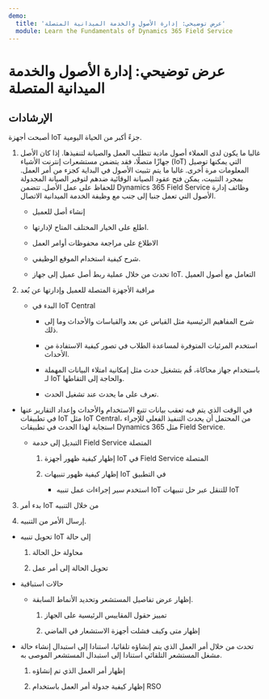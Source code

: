 ```yaml
---
demo:
  title: 'عرض توضيحي: إدارة الأصول والخدمة الميدانية المتصلة'
  module: Learn the Fundamentals of Dynamics 365 Field Service
---
```


# عرض توضيحي: إدارة الأصول والخدمة الميدانية المتصلة

## الإرشادات

أصبحت أجهزة IoT جزءً أكبر من الحياة اليومية. 

1. غالبا ما يكون لدى العملاء أصول مادية تتطلب العمل والصيانة لتنفيذها.  إذا كان الأصل جهازًا متصلًا، فقد يتضمن مستشعرات إنترنت الأشياء (IoT) التي يمكنها توصيل المعلومات مرة أخرى.  غالبا ما يتم تثبيت الأصول في البداية كجزء من أمر العمل.  بمجرد التثبيت، يمكن فتح عقود الصيانة الوقائية ضدهم لتوفير الصيانة المجدولة للحفاظ على عمل الأصل.  تتضمن Dynamics 365 Field Service وظائف إدارة الأصول التي تعمل جنبا إلى جنب مع وظيفة الخدمة الميدانية الاتصال.    

    - إنشاء أصل للعميل

    - اطلع على الخيار المختلف المتاح لإدارتها. 

    - الاطلاع على مراجعة محفوظات أوامر العمل

    - شرح كيفية استخدام الموقع الوظيفي. 

    - تحدث من خلال عملية ربط أصل عميل إلى جهاز IoT. التعامل مع أصول العميل

 

2. مراقبة الأجهزة المتصلة للعميل وإدارتها عن بُعد

    - البدء في IoT Central

        - شرح المفاهيم الرئيسية مثل القياس عن بعد والقياسات والأحداث وما إلى ذلك. 

        - استخدم المرئيات المتوفرة لمساعدة الطلاب في تصور كيفية الاستفادة من الأحداث. 

        - باستخدام جهاز محاكاة، قُم بتشغيل حدث مثل إمكانية امتلاء البيانات المهملة لـ IoT والحاجة إلى التقاطها. 

        - تعرف على ما يحدث عند تشغيل الحدث. 

- في الوقت الذي يتم فيه تعقب بيانات تتبع الاستخدام والأحداث وإعداد التقارير عنها في تطبيقات IoT مثل IoT Central، من المحتمل أن يحدث التنفيذ الفعلي للإجراء استجابة لهذا الحدث في تطبيقات Dynamics 365 مثل Field Service. 

    - التبديل إلى خدمة Field Service المتصلة

        1. إظهار كيفية ظهور أجهزة IoT في Field Service المتصلة

        2. إظهار كيفية ظهور تنبيهات IoT في التطبيق

            - استخدم سير إجراءات عمل تنبيه IoT للتنقل عبر حل تنبيهات IoT

3. بدء أمر IoT من خلال التنبيه

4. إرسال الأمر من التنبيه. 

- تحويل تنبيه IoT إلى حالة

    1. محاولة حل الحالة

    2. تحويل الحالة إلى أمر عمل

- حالات استباقية

    - إظهار عرض تفاصيل المستشعر وتحديد الأنماط السابقة. 

        1. تمييز حقول المقاييس الرئيسية على الجهاز

        2. إظهار متى وكيف فشلت أجهزة الاستشعار في الماضي 

- تحدث من خلال أمر العمل الذي يتم إنشاؤه تلقائيا، استنادا إلى استبدال إنشاء حالة مشغل المستشعر التلقائي استنادا إلى استبدال المستشعر الموصى به. 

    1. إظهار أمر العمل الذي تم إنشاؤه 

    2. إظهار كيفية جدولة أمر العمل باستخدام RSO
